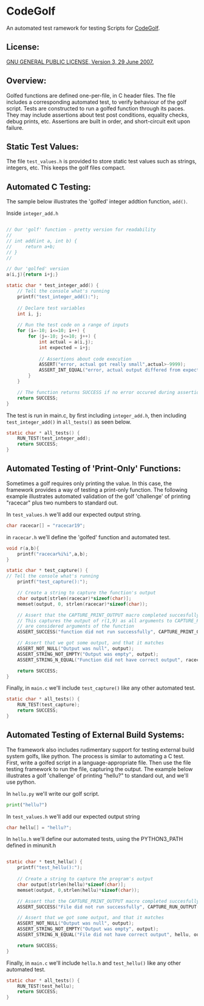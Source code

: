 CodeGolf
===

An automated test ramework for testing Scripts for [CodeGolf](https://codegolf.stackexchange.com/).

License:
---
[GNU GENERAL PUBLIC LICENSE, Version 3, 29 June 2007.](LICENSE.txt)

Overview:
---

Golfed functions are defined one-per-file, in C header files. The file includes a corresponding automated test, to verify behaviour of the golf script. Tests are constructed to run a golfed function through its paces. They may include assertions about test post conditions, equality checks, debug prints, etc. Assertions are built in order, and short-circuit exit upon failure. 

Static Test Values:
---

The file `test_values.h` is provided to store static test values such as strings, integers, etc. This keeps the golf files compact.

Automated C Testing:
---

The sample below illustrates the 'golfed' integer addtion function, `add()`.

Inside `integer_add.h`
```C

// Our 'golf' function - pretty version for readability
//
// int add(int a, int b) {
//     return a+b;
// }
//

// Our 'golfed' version
a(i,j){return i+j;}

static char * test_integer_add() {
    // Tell the console what's running
    printf("test_integer_add():");
    
    // Declare test variables
    int i, j;
    
    // Run the test code on a range of inputs
    for (i=-10; i<=10; i++) {
        for (j=-10; j<=10; j++) {
            int actual = a(i,j);
            int expected = i+j;
            
            // Assertions about code execution
            ASSERT("error, actual got really small",actual>-9999);
            ASSERT_INT_EQUAL("error, actual output differed from expected", actual, expected);
        }
    }

    // The function returns SUCCESS if no error occured during assertion
    return SUCCESS;
}
```

The test is run in main.c, by first including `integer_add.h`, then including `test_integer_add()` in `all_tests()` as seen below.
```C
static char * all_tests() {
    RUN_TEST(test_integer_add);
    return SUCCESS;
}
```

Automated Testing of 'Print-Only' Functions:
---

Sometimes a golf requires only printing the value. In this case, the framework provides a way of testing a print-only function. The following example illustrates automated validation of the golf 'challenge' of printing "racecar" plus two numbers to standard out. 

In `test_values.h` we'll add our expected output string.
```C
char racecar[] = "racecar19";
```

in `racecar.h` we'll define the 'golfed' function and automated test.
```C
void r(a,b){
    printf("racecar%i%i",a,b);
}

static char * test_capture() {
// Tell the console what's running
    printf("test_capture():");

    // Create a string to capture the function's output
    char output[strlen(racecar)*sizeof(char)];
    memset(output, 0, strlen(racecar)*sizeof(char));

    // Assert that the CAPTURE_PRINT_OUTPUT macro completed succesfully
    // This captures the output of r(1,9) as all arguments to CAPTURE_PRINT_OUTPUT after the function name
    // are considered arguments of the function
    ASSERT_SUCCESS("function did not run successfully", CAPTURE_PRINT_OUTPUT(r, output, 1, 9));

    // Assert that we got some output, and that it matches
    ASSERT_NOT_NULL("Output was null", output);
    ASSERT_STRING_NOT_EMPTY("Output was empty", output);
    ASSERT_STRING_N_EQUAL("Function did not have correct output", racecar, output, strlen(racecar));

    return SUCCESS;
}
```

Finally, in `main.c` we'll include `test_capture()` like any other automated test.
```C
static char * all_tests() {
    RUN_TEST(test_capture);
    return SUCCESS;
}
```

Automated Testing of External Build Systems:
---

The framework also includes rudimentary support for testing external build system golfs, like python. The process is similar to automating a C test. First, write a golfed script in a language-appropriate file. Then use the file testing framework to run the file, capturing the output. The example below illustrates a golf 'challenge' of printing "hellu?" to standard out, and we'll use python.


In `hellu.py` we'll write our golf script.
```Python
print("hellu?")
```

In `test_values.h` we'll add our expected output string
```C
char hellu[] = "hellu?";
```

In `hellu.h` we'll define our automated tests, using the PYTHON3_PATH defined in minunit.h
```C

static char * test_hellu() {
    printf("test_hellu():");
    
    // Create a string to capture the program's output
    char output[strlen(hellu)*sizeof(char)];
    memset(output, 0,strlen(hellu)*sizeof(char));

    // Assert that the CAPTURE_PRINT_OUTPUT macro completed succesfully
    ASSERT_SUCCESS("File did not run successfully", CAPTURE_RUN_OUTPUT("golfs/hellu.py", PYTHON3_PATH, output));

    // Assert that we got some output, and that it matches
    ASSERT_NOT_NULL("Output was null", output);
    ASSERT_STRING_NOT_EMPTY("Output was empty", output);
    ASSERT_STRING_N_EQUAL("File did not have correct output", hellu, output, strlen(hellu));

    return SUCCESS;
}
```

Finally, in `main.c` we'll include `hellu.h` and `test_hellu()` like any other automated test.
```C
static char * all_tests() {
    RUN_TEST(test_hellu);
    return SUCCESS;
}
```
